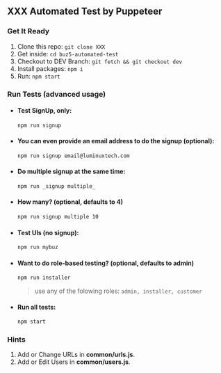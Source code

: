 ## XXX Automated Test by Puppeteer

### Get It Ready
1. Clone this repo: `git clone XXX`
2. Get inside: `cd buz5-automated-test`
3. Checkout to DEV Branch: `git fetch && git checkout dev`
4. Install packages:   `npm i`
5. Run: `npm start`

### Run Tests (advanced usage)
* #### Test SignUp, only: 
  ```cmd
  npm run signup
  ```
* #### You can even provide an email address to do the signup (optional): 
  ```cmd
  npm run signup email@luminuxtech.com
  ```
* #### Do multiple signup at the same time: 
  ```cmd
  npm run _signup multiple_
  ```
* #### How many? (optional, defaults to 4)
  ```cmd
  npm run signup multiple 10 
  ```
* #### Test UIs (no signup): 
  ```cmd
  npm run mybuz
  ``` 
* #### Want to do role-based testing? (optional, defaults to **admin**)
  ```cmd
  npm run installer
  ```
  > use any of the folowing roles: `admin, installer, customer`
  
* #### Run all tests: 
  ```cmd
  npm start
  ```

### Hints
1. Add or Change URLs in **common/urls.js**.
2. Add or Edit Users in **common/users.js**.
